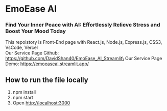 # EmoEase AI
### Find Your Inner Peace with AI: Effortlessly Relieve Stress and Boost Your Mood Today
This repoistory is Front-End page with React.js, Node.js, Express.js, CSS3, VsCode, Vercel\
Our Service Page Github: https://github.com/DavidShan40/EmoEase_AI_Streamlit\
Our Service Page Demo: https://emoeaseai.streamlit.app/

## How to run the file locally
1. npm install
2. npm start
3. Open [http://localhost:3000](http://localhost:3000)

